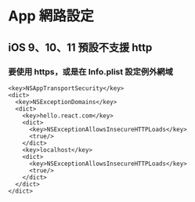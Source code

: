 # App 網路設定

## iOS 9、10、11 預設不支援 http

### 要使用 https，或是在 Info.plist 設定例外網域

```plist
<key>NSAppTransportSecurity</key>
<dict>
  <key>NSExceptionDomains</key>
  <dict>
    <key>hello.react.com</key>
    <dict>
      <key>NSExceptionAllowsInsecureHTTPLoads</key>
      <true/>
    </dict>
    <key>localhost</key>
    <dict>
      <key>NSExceptionAllowsInsecureHTTPLoads</key>
      <true/>
    </dict>
  </dict>
</dict>
```